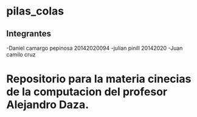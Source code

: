 # pilas_colas
## Integrantes
-Daniel camargo pepinosa 20142020094
-julian pinill  20142020
-Juan camilo cruz
# Repositorio para la materia cinecias de la computacion del profesor Alejandro Daza.
